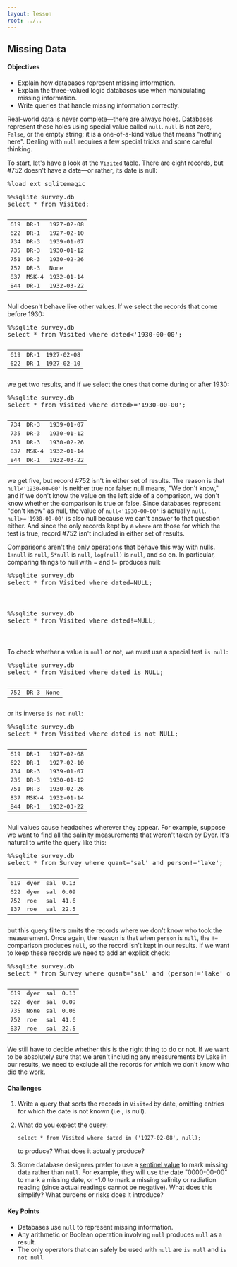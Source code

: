```yaml
---
layout: lesson
root: ../..
---
```


## Missing Data


<div class="objectives">
<h4 id="objectives">Objectives</h4>
<ul>
<li>Explain how databases represent missing information.</li>
<li>Explain the three-valued logic databases use when manipulating missing information.</li>
<li>Write queries that handle missing information correctly.</li>
</ul>
</div>


<div>
<p>Real-world data is never complete&mdash;there are always holes.
Databases represent these holes using special value called <code>null</code>.
<code>null</code> is not zero, <code>False</code>, or the empty string;
it is a one-of-a-kind value that means &quot;nothing here&quot;.
Dealing with <code>null</code> requires a few special tricks
and some careful thinking.</p>
<p>To start,
let&#39;s have a look at the <code>Visited</code> table.
There are eight records,
but #752 doesn&#39;t have a date&mdash;or rather,
its date is null:</p>
</div>


<div class="in">
<pre>%load_ext sqlitemagic</pre>
</div>


<div class="in">
<pre>%%sqlite survey.db
select * from Visited;</pre>
</div>

<div class="out">
<pre><table>
<tr><td>619</td><td>DR-1</td><td>1927-02-08</td></tr>
<tr><td>622</td><td>DR-1</td><td>1927-02-10</td></tr>
<tr><td>734</td><td>DR-3</td><td>1939-01-07</td></tr>
<tr><td>735</td><td>DR-3</td><td>1930-01-12</td></tr>
<tr><td>751</td><td>DR-3</td><td>1930-02-26</td></tr>
<tr><td>752</td><td>DR-3</td><td>None</td></tr>
<tr><td>837</td><td>MSK-4</td><td>1932-01-14</td></tr>
<tr><td>844</td><td>DR-1</td><td>1932-03-22</td></tr>
</table></pre>
</div>


<div>
<p>Null doesn&#39;t behave like other values.
If we select the records that come before 1930:</p>
</div>


<div class="in">
<pre>%%sqlite survey.db
select * from Visited where dated&lt;&#39;1930-00-00&#39;;</pre>
</div>

<div class="out">
<pre><table>
<tr><td>619</td><td>DR-1</td><td>1927-02-08</td></tr>
<tr><td>622</td><td>DR-1</td><td>1927-02-10</td></tr>
</table></pre>
</div>


<div>
<p>we get two results,
and if we select the ones that come during or after 1930:</p>
</div>


<div class="in">
<pre>%%sqlite survey.db
select * from Visited where dated&gt;=&#39;1930-00-00&#39;;</pre>
</div>

<div class="out">
<pre><table>
<tr><td>734</td><td>DR-3</td><td>1939-01-07</td></tr>
<tr><td>735</td><td>DR-3</td><td>1930-01-12</td></tr>
<tr><td>751</td><td>DR-3</td><td>1930-02-26</td></tr>
<tr><td>837</td><td>MSK-4</td><td>1932-01-14</td></tr>
<tr><td>844</td><td>DR-1</td><td>1932-03-22</td></tr>
</table></pre>
</div>


<div>
<p>we get five,
but record #752 isn&#39;t in either set of results.
The reason is that
<code>null&lt;&#39;1930-00-00&#39;</code>
is neither true nor false:
null means, &quot;We don&#39;t know,&quot;
and if we don&#39;t know the value on the left side of a comparison,
we don&#39;t know whether the comparison is true or false.
Since databases represent &quot;don&#39;t know&quot; as null,
the value of <code>null&lt;&#39;1930-00-00&#39;</code>
is actually <code>null</code>.
<code>null&gt;=&#39;1930-00-00&#39;</code> is also null
because we can&#39;t answer to that question either.
And since the only records kept by a <code>where</code>
are those for which the test is true,
record #752 isn&#39;t included in either set of results.</p>
<p>Comparisons aren&#39;t the only operations that behave this way with nulls.
<code>1+null</code> is <code>null</code>,
<code>5*null</code> is <code>null</code>,
<code>log(null)</code> is <code>null</code>,
and so on.
In particular,
comparing things to null with = and != produces null:</p>
</div>


<div class="in">
<pre>%%sqlite survey.db
select * from Visited where dated=NULL;</pre>
</div>

<div class="out">
<pre><table>

</table></pre>
</div>


<div class="in">
<pre>%%sqlite survey.db
select * from Visited where dated!=NULL;</pre>
</div>

<div class="out">
<pre><table>

</table></pre>
</div>


<div>
<p>To check whether a value is <code>null</code> or not,
we must use a special test <code>is null</code>:</p>
</div>


<div class="in">
<pre>%%sqlite survey.db
select * from Visited where dated is NULL;</pre>
</div>

<div class="out">
<pre><table>
<tr><td>752</td><td>DR-3</td><td>None</td></tr>
</table></pre>
</div>


<div>
<p>or its inverse <code>is not null</code>:</p>
</div>


<div class="in">
<pre>%%sqlite survey.db
select * from Visited where dated is not NULL;</pre>
</div>

<div class="out">
<pre><table>
<tr><td>619</td><td>DR-1</td><td>1927-02-08</td></tr>
<tr><td>622</td><td>DR-1</td><td>1927-02-10</td></tr>
<tr><td>734</td><td>DR-3</td><td>1939-01-07</td></tr>
<tr><td>735</td><td>DR-3</td><td>1930-01-12</td></tr>
<tr><td>751</td><td>DR-3</td><td>1930-02-26</td></tr>
<tr><td>837</td><td>MSK-4</td><td>1932-01-14</td></tr>
<tr><td>844</td><td>DR-1</td><td>1932-03-22</td></tr>
</table></pre>
</div>


<div>
<p>Null values cause headaches wherever they appear.
For example,
suppose we want to find all the salinity measurements
that weren&#39;t taken by Dyer.
It&#39;s natural to write the query like this:</p>
</div>


<div class="in">
<pre>%%sqlite survey.db
select * from Survey where quant=&#39;sal&#39; and person!=&#39;lake&#39;;</pre>
</div>

<div class="out">
<pre><table>
<tr><td>619</td><td>dyer</td><td>sal</td><td>0.13</td></tr>
<tr><td>622</td><td>dyer</td><td>sal</td><td>0.09</td></tr>
<tr><td>752</td><td>roe</td><td>sal</td><td>41.6</td></tr>
<tr><td>837</td><td>roe</td><td>sal</td><td>22.5</td></tr>
</table></pre>
</div>


<div>
<p>but this query filters omits the records
where we don&#39;t know who took the measurement.
Once again,
the reason is that when <code>person</code> is <code>null</code>,
the <code>!=</code> comparison produces <code>null</code>,
so the record isn&#39;t kept in our results.
If we want to keep these records
we need to add an explicit check:</p>
</div>


<div class="in">
<pre>%%sqlite survey.db
select * from Survey where quant=&#39;sal&#39; and (person!=&#39;lake&#39; or person is null);</pre>
</div>

<div class="out">
<pre><table>
<tr><td>619</td><td>dyer</td><td>sal</td><td>0.13</td></tr>
<tr><td>622</td><td>dyer</td><td>sal</td><td>0.09</td></tr>
<tr><td>735</td><td>None</td><td>sal</td><td>0.06</td></tr>
<tr><td>752</td><td>roe</td><td>sal</td><td>41.6</td></tr>
<tr><td>837</td><td>roe</td><td>sal</td><td>22.5</td></tr>
</table></pre>
</div>


<div>
<p>We still have to decide whether this is the right thing to do or not.
If we want to be absolutely sure that
we aren&#39;t including any measurements by Lake in our results,
we need to exclude all the records for which we don&#39;t know who did the work.</p>
</div>


<div>
<h4 id="challenges">Challenges</h4>
<ol>
<li><p>Write a query that sorts the records in <code>Visited</code> by date,
omitting entries for which the date is not known
(i.e., is null).</p>
</li>
<li><p>What do you expect the query:</p>
<pre><code>select * from Visited where dated in (&#39;1927-02-08&#39;, null);
</code></pre><p>to produce?
What does it actually produce?</p>
</li>
<li><p>Some database designers prefer to use
a <a href="../../gloss.html#sentinel-value">sentinel value</a>
to mark missing data rather than <code>null</code>.
For example,
they will use the date &quot;0000-00-00&quot; to mark a missing date,
or -1.0 to mark a missing salinity or radiation reading
(since actual readings cannot be negative).
What does this simplify?
What burdens or risks does it introduce?</p>
</li>
</ol>
</div>


<div class="keypoints">
<h4 id="key-points">Key Points</h4>
<ul>
<li>Databases use <code>null</code> to represent missing information.</li>
<li>Any arithmetic or Boolean operation involving <code>null</code> produces <code>null</code> as a result.</li>
<li>The only operators that can safely be used with <code>null</code> are <code>is null</code> and <code>is not null</code>.</li>
</ul>
</div>
